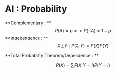 # AI : Probability

**Complementary : ** $$P(A) = p => P(\neg A) = 1-p$$
**Independence : ** $$X \bot Y : P(X, Y) = P(X)P(Y)$$

**Total Probability Theorem/Dependence : **

$$P(X) = \sum_{i} P(X|Y=i)P(Y=i) $$